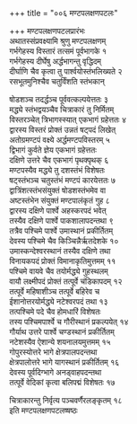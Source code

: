 +++
title = "००६ मण्टपलक्षणपटलः"

+++
मण्टपलक्षणपटलप्रारंभः    
अथातस्संप्रवक्ष्यामि श्रुणु मण्टपलक्षणम्  
गर्भगेहस्य विस्तारं तत्समं पूर्वभागके  १  
गर्भगेहस्य दीर्घेषु अर्द्धभागन्तु वृद्धिदम्  
दीर्घाणि चैव कृत्वा तु पार्श्वयोस्तंभलिख्यते  २  
रसभूतमुनिश्चैव चतुर्विंशति स्तंभकान्  

षोडशञ्च तदर्द्धञ्च पूर्ववत्कल्पयेत्ततः  ३  
मद्ध्ये स्तंभद्वयञ्चैव चित्राकारं तु निर्मितम्  
विस्तरञ्चेत् त्रिभागस्स्यात् एकभागं ग्रहेत्ततः  ४  
द्वारस्य विस्तरं प्रोक्तं उन्नतं षट्पदं लिखेत्  
अतोग्रमण्टपं वक्ष्ये अर्द्धमण्टपविस्तरम्  ५  
द्विभागं कुर्वते ज्ञेय एकभागं ग्रहेत्ततः  
दक्षिणे उत्तरे चैव एकभागं पृथक्पृथक्  ६  
मण्टपस्यैव मद्ध्ये तु दशस्तंभं विशेषतः  
षट्स्तंभञ्च चतुस्तंभं मण्टपं कारयेत्ततः  ७  
द्वात्रिंशत्स्तंभसंयुक्तं षोडशस्तंभमेव वा  
अष्टस्तंभेन संयुक्तं मण्टपालंकृतं गुह  ८  
द्वारस्य दक्षिणे पार्श्वे अहस्करपदं भवेत्  
तस्यैव दक्षिणे पार्श्वे पाकशालापदन्तथा  ९  
तत्रैव पश्चिमे पार्श्वे उमास्थानं प्रकीर्तितम्  
देवस्य पश्चिमे चैव किञ्चिन्नैर्ऋतदेशके  १०  
उमास्कन्देश्वरस्थानं तस्यैव दक्षिणे तथा  
विनायकपदं प्रोक्तं विमानाकृतिमुत्तमम्  ११  
पश्चिमे वायवे चैव तयोर्मद्ध्ये गुहस्थलम्  
वायौ लक्ष्मीपदं प्रोक्तं तत्पूर्वे चंडिकापदम्  १२  
तत्पूर्वे महिषाशीञ्च तत्पूर्वे बहिरेव च  
ईशानोत्तरयोर्मद्ध्ये नटेश्वरपदं तथा  १३  
तत्पश्चिमे पदे चैव होमधारिं विशेषतः  
तस्य पश्चिमपार्श्वे च गौरीस्थानं प्रकल्पयेत्  १४  
गौर्याथ उत्तरे पार्श्वे चण्डस्थानं प्रकीर्तितम्  
नटेशस्यैव ऐशान्ये शयनालयमुत्तमम्  १५  
गोपुरस्योत्तरे भागे क्षेत्रपालपदन्तथा  
क्षेत्रपालोत्तरे भागे यागस्थानं प्रकीर्तितम्  १६  
देवस्य पूर्वदिग्भागे अनड्वाहपदन्तथा  
तत्पूर्वे वेदिकां कृत्वा बलिपद्मं विशेषतः  १७  

चित्राकारन्तु निर्वृत्य पञ्चवर्णैरलङ्कृतम्  १८  
इति मण्टपलक्षणपटलष्षष्ठः  
